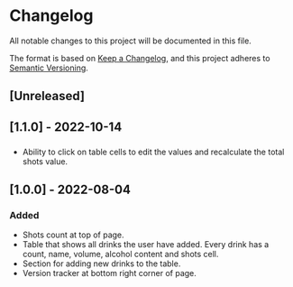 # Changelog
All notable changes to this project will be documented in this file.

The format is based on [Keep a Changelog](https://keepachangelog.com/en/1.0.0/),
and this project adheres to [Semantic Versioning](https://semver.org/spec/v2.0.0.html).

## [Unreleased]

## [1.1.0] - 2022-10-14
###
- Ability to click on table cells to edit the values and recalculate the total shots value.

## [1.0.0] - 2022-08-04
### Added
- Shots count at top of page.
- Table that shows all drinks the user have added. Every drink has a count, name, volume, alcohol content and shots cell.
- Section for adding new drinks to the table.
- Version tracker at bottom right corner of page.
